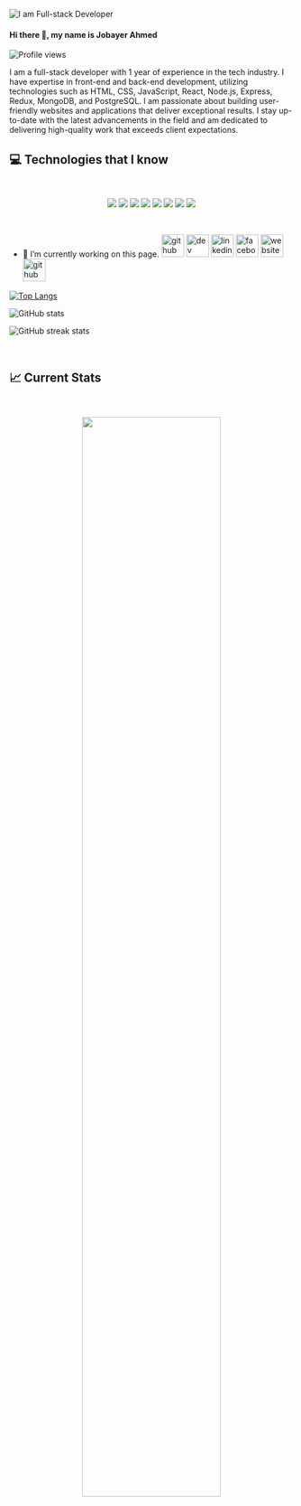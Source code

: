 ![I am Full-stack Developer](https://media.licdn.com/dms/image/D5616AQFVC2nwHtk9yw/profile-displaybackgroundimage-shrink_350_1400/0/1675914264103?e=1681344000&v=beta&t=RPwMGibWuNafAFoQ7OkAQT39Wkt0bIdgYjApxfPlzVA)

#### Hi there 👋, my name is Jobayer Ahmed

![Profile views](https://gpvc.arturio.dev/Jobayer109)  



I am a full-stack developer with 1 year of experience in the tech industry. I have expertise in front-end and back-end development, utilizing technologies such as HTML, CSS, JavaScript, React, Node.js, Express, Redux, MongoDB, and PostgreSQL. I am passionate about building user-friendly websites and applications that deliver exceptional results. I stay up-to-date with the latest advancements in the field and am dedicated to delivering high-quality work that exceeds client expectations.

## :computer: Technologies that I know
<br>
<p align="center">
<img src="https://github.com/mir-hussain/mir-hussain/blob/main/images/icons/HTML.png"/>
<img src="https://github.com/mir-hussain/mir-hussain/blob/main/images/icons/css.png"/>
<img src="https://github.com/mir-hussain/mir-hussain/blob/main/images/icons/JavaScript.png"/>
<img src="https://github.com/mir-hussain/mir-hussain/blob/main/images/icons/react.png"/>
<img src="https://github.com/mir-hussain/mir-hussain/blob/main/images/icons/tailwind.png"/>
<img src="https://github.com/mir-hussain/mir-hussain/blob/main/images/icons/Bootsrap.png"/>
<img src="https://github.com/mir-hussain/mir-hussain/blob/main/images/icons/node.png"/>
<img src="https://github.com/mir-hussain/mir-hussain/blob/main/images/icons/express.png"/>
</p><br/>


- 🔭 I’m currently working on this page. 
[<img src='https://cdn.jsdelivr.net/npm/simple-icons@3.0.1/icons/github.svg' alt='github' height='40'>](https://github.com/Jobayer109)  [<img src='https://cdn.jsdelivr.net/npm/simple-icons@3.0.1/icons/dev-dot-to.svg' alt='dev' height='40'>](https://dev.to/https://dev.to/jobayer109)  [<img src='https://cdn.jsdelivr.net/npm/simple-icons@3.0.1/icons/linkedin.svg' alt='linkedin' height='40'>](https://www.linkedin.com/in/https://www.linkedin.com/in/jobayer109//)  [<img src='https://cdn.jsdelivr.net/npm/simple-icons@3.0.1/icons/facebook.svg' alt='facebook' height='40'>](https://www.facebook.com/https://www.facebook.com/jobayer1995/)  [<img src='https://cdn.jsdelivr.net/npm/simple-icons@3.0.1/icons/icloud.svg' alt='website' height='40'>](https://jobayerahmed.netlify.app/)  [<img src='https://cdn.jsdelivr.net/npm/simple-icons@3.0.1/icons/github.svg' alt='github' height='40'>](https://github.com/Jobayer109)  

[![Top Langs](https://github-readme-stats.vercel.app/api/top-langs/?username=Jobayer109)](https://github.com/anuraghazra/github-readme-stats)

![GitHub stats](https://github-readme-stats.vercel.app/api?username=Jobayer109&show_icons=true)  

![GitHub streak stats](https://streak-stats.demolab.com/?user=Jobayer109)  



<br />






## :chart_with_upwards_trend: Current Stats

<br />
<p align="center">
  <img width="70%" src="https://github-readme-streak-stats.herokuapp.com?user=Jobayer109&theme=highcontrast&hide_border=true&date_format=j%20M%5B%20Y%5D" />
</p>


